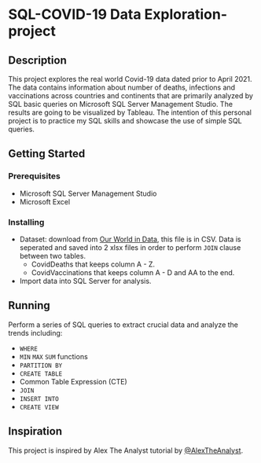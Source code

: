 # SQL-COVID-19 Data Exploration-project

## Description
This project explores the real world Covid-19 data dated prior to April 2021. The data contains information about number of deaths, infections and vaccinations across countries and continents that are primarily analyzed by SQL basic queries on Microsoft SQL Server Management Studio. The results are going to be visualized by Tableau. The intention of this personal project is to practice my SQL skills and showcase the use of simple SQL queries.

## Getting Started

### Prerequisites
- Microsoft SQL Server Management Studio
- Microsoft Excel
  
### Installing
- Dataset: download from [Our World in Data](https://ourworldindata.org/covid-deaths), this file is in CSV. Data is seperated and saved into 2 xlsx files in order to perform `JOIN` clause between two tables.
  - CovidDeaths that keeps column A - Z.
  - CovidVaccinations that keeps column A - D and AA to the end.
- Import data into SQL Server for analysis.

## Running
Perform a series of SQL queries to extract crucial data and analyze the trends including:
  - `WHERE`
  - `MIN` `MAX` `SUM` functions
  - `PARTITION BY`
  - `CREATE TABLE`
  - Common Table Expression (CTE)
  - `JOIN`
  - `INSERT INTO`
  - `CREATE VIEW`
    
## Inspiration
This project is inspired by Alex The Analyst tutorial by [@AlexTheAnalyst](https://www.youtube.com/watch?v=qfyynHBFOsM&list=PLUaB-1hjhk8H48Pj32z4GZgGWyylqv85f&index=1). 

